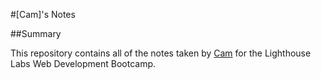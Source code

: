 #[Cam]'s Notes

##Summary

This repository contains all of the notes taken by [Cam](https://github.com/cmacdougall12) for the Lighthouse Labs Web Development Bootcamp.